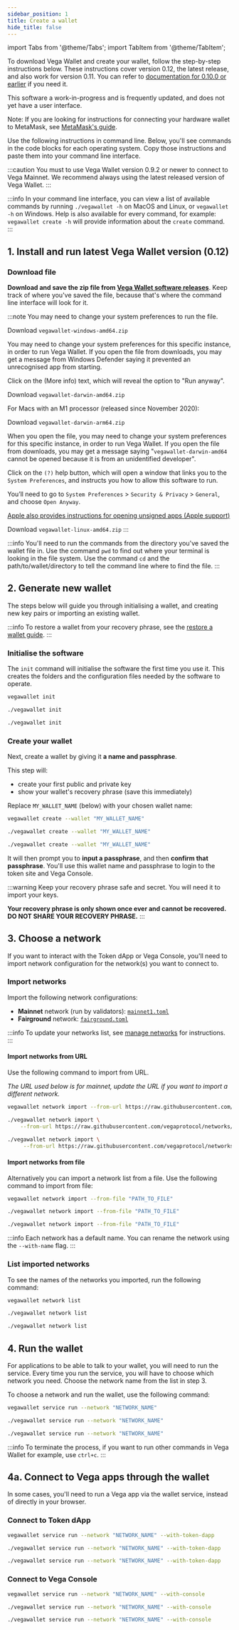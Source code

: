 ```yaml
---
sidebar_position: 1
title: Create a wallet
hide_title: false
---
```


import Tabs from '@theme/Tabs';
import TabItem from '@theme/TabItem';

To download Vega Wallet and create your wallet, follow the step-by-step instructions below. These instructions cover version 0.12, the latest release, and also work for version 0.11. You can refer to [documentation for 0.10.0 or earlier](../old-versions/v0-10-0/create-wallet-v0-10) if you need it. 

This software a work-in-progress and is frequently updated, and does not yet have a user interface. 

Note: If you are looking for instructions for connecting your hardware wallet to MetaMask, see [MetaMask's guide](https://metamask.zendesk.com/hc/en-us/articles/360020394612-How-to-connect-a-Trezor-or-Ledger-Hardware-Wallet).

Use the following instructions in command line. Below, you'll see commands in the code blocks for each operating system. Copy those instructions and paste them into your command line interface.

:::caution
You must to use Vega Wallet version 0.9.2 or newer to connect to Vega Mainnet. We recommend always using the latest released version of Vega Wallet. 
::: 

:::info 
In your command line interface, you can view a list of available commands by running `./vegawallet -h` on MacOS and Linux, or `vegawallet -h` on Windows. Help is also available for every command, for example: `vegawallet create -h` will provide information about the `create` command.
:::

## 1. Install and run latest Vega Wallet version (0.12)

### Download file

**Download and save the zip file from [Vega Wallet software releases](https://github.com/vegaprotocol/vegawallet/releases/)**. Keep track of where you've saved the file, because that's where the command line interface will look for it.

:::note You may need to change your system preferences to run the file. 

<Tabs groupId="operating-systems">
<TabItem value="windows" label="Windows">

Download `vegawallet-windows-amd64.zip`

You may need to change your system preferences for this specific instance, in order to run Vega Wallet. If you open the file from downloads, you may get a message from Windows Defender saying it prevented an unrecognised app from starting.

Click on the (More info) text, which will reveal the option to "Run anyway".
</TabItem>
<TabItem value="mac" label="MacOS">

Download `vegawallet-darwin-amd64.zip`

For Macs with an M1 processor (released since November 2020): 

Download `vegawallet-darwin-arm64.zip`

When you open the file, you may need to change your system preferences for this specific instance, in order to run Vega Wallet. If you open the file from downloads, you may get a message saying "`vegawallet-darwin-amd64` cannot be opened because it is from an unidentified developer".

Click on the `(?)` help button, which will open a window that links you to the `System Preferences`, and instructs you how to allow this software to run.

You’ll need to go to `System Preferences` > `Security & Privacy` > `General`, and choose `Open Anyway`.

[Apple also provides instructions for opening unsigned apps (Apple support)](https://support.apple.com/en-au/guide/mac-help/mh40616/mac)
</TabItem>

<TabItem value="linux" label="Linux">

Download `vegawallet-linux-amd64.zip`
</TabItem>
</Tabs>
:::

:::info
You'll need to run the commands from the directory you've saved the wallet file in. Use the command `pwd` to find out where your terminal is looking in the file system. Use the command `cd` and the path/to/wallet/directory to tell the command line where to find the file. 
:::

## 2. Generate new wallet

The steps below will guide you through initialising a wallet, and creating new key pairs or importing an existing wallet. 

:::info
To restore a wallet from your recovery phrase, see the [restore a wallet guide](./guides/restore-wallet).
:::

### Initialise the software

The `init` command will initialise the software the first time you use it. This creates the folders and the configuration files needed by the software to operate. 

<Tabs groupId="operating-systems">
<TabItem value="windows" label="Windows">

```bash
vegawallet init
```
</TabItem>

<TabItem value="mac" label="MacOS">

```bash
./vegawallet init
```
</TabItem>
<TabItem value="linux" label="Linux">

```bash
./vegawallet init
```
</TabItem>
</Tabs>

### Create your wallet

Next, create a wallet by giving it **a name and passphrase**. 

This step will: 
* create your first public and private key 
* show your wallet's recovery phrase (save this immediately)

Replace `MY_WALLET_NAME` (below) with your chosen wallet name:

<Tabs groupId="operating-systems">
<TabItem value="windows" label="Windows">

```bash
vegawallet create --wallet "MY_WALLET_NAME"
```
</TabItem>
<TabItem value="mac" label="MacOS">

```bash
./vegawallet create --wallet "MY_WALLET_NAME"
```
</TabItem>
<TabItem value="linux" label="Linux">

```bash
./vegawallet create --wallet "MY_WALLET_NAME"
```
</TabItem>

</Tabs>

It will then prompt you to **input a passphrase**, and then **confirm that passphrase**. You'll use this wallet name and passphrase to login to the token site and Vega Console.

:::warning
Keep your recovery phrase safe and secret. You will need it to import your keys. 

**Your recovery phrase is only shown once ever and cannot be recovered. DO NOT SHARE YOUR RECOVERY PHRASE.**
:::

## 3. Choose a network

If you want to interact with the Token dApp or Vega Console, you'll need to import network configuration for the network(s) you want to connect to.

### Import networks

Import the following network configurations: 

* **Mainnet** network (run by validators): [`mainnet1.toml`](https://raw.githubusercontent.com/vegaprotocol/networks/master/mainnet1/mainnet1.toml)
* **Fairground** network: [`fairground.toml`](https://raw.githubusercontent.com/vegaprotocol/networks/master/fairground/fairground.toml)

:::info
To update your networks list, see [manage networks](/tools/vega-wallet/cli-wallet/latest/guides/manage-networks#update-networks) for instructions.
::: 

#### Import networks from URL

Use the following command to import from URL. 

*The URL used below is for mainnet, update the URL if you want to import a different network.*

<Tabs groupId="operating-systems">
<TabItem value="windows" label="Windows">

```bash
vegawallet network import --from-url https://raw.githubusercontent.com/vegaprotocol/networks/master/mainnet1/mainnet1.toml
```
</TabItem>
<TabItem value="mac" label="MacOS">

```bash
./vegawallet network import \
    --from-url https://raw.githubusercontent.com/vegaprotocol/networks/master/mainnet1/mainnet1.toml
```
</TabItem>
<TabItem value="linux" label="Linux">

```bash
./vegawallet network import \
     --from-url https://raw.githubusercontent.com/vegaprotocol/networks/master/mainnet1/mainnet1.toml
```
</TabItem>
</Tabs>

#### Import networks from file

Alternatively you can import a network list from a file. Use the following command to import from file: 

<Tabs groupId="operating-systems">
<TabItem value="windows" label="Windows">

```bash
vegawallet network import --from-file "PATH_TO_FILE"
```
</TabItem>
<TabItem value="mac" label="MacOS">

```bash
./vegawallet network import --from-file "PATH_TO_FILE"
```
</TabItem>
<TabItem value="linux" label="Linux">

```bash
./vegawallet network import --from-file "PATH_TO_FILE"
```
</TabItem>

</Tabs>

:::info
Each network has a default name. You can rename the network using the `--with-name` flag. 
:::

### List imported networks

To see the names of the networks you imported, run the following command: 

<Tabs groupId="operating-systems">
<TabItem value="windows" label="Windows">

```bash
vegawallet network list
```
</TabItem>
<TabItem value="mac" label="MacOS">

```bash
./vegawallet network list
```
</TabItem>
<TabItem value="linux" label="Linux">

```bash
./vegawallet network list
```
</TabItem>

</Tabs>

## 4. Run the wallet

For applications to be able to talk to your wallet, you will need to run the service. Every time you run the service, you will have to choose which network you need. Choose the network name from the list in step 3.

To choose a network and run the wallet, use the following command: 

<Tabs groupId="operating-systems">
<TabItem value="windows" label="Windows">

```bash
vegawallet service run --network "NETWORK_NAME"
```
</TabItem>
<TabItem value="mac" label="MacOS">

```bash
./vegawallet service run --network "NETWORK_NAME"
```

</TabItem>
<TabItem value="linux" label="Linux">

```bash
./vegawallet service run --network "NETWORK_NAME"
```
</TabItem>
</Tabs>

:::info
To terminate the process, if you want to run other commands in Vega Wallet for example, use `ctrl+c`.
:::

## 4a. Connect to Vega apps through the wallet 

In some cases, you'll need to run a Vega app via the wallet service, instead of directly in your browser. 

### Connect to Token dApp

<Tabs groupId="operating-systems">
<TabItem value="windows" label="Windows">

```bash
vegawallet service run --network "NETWORK_NAME" --with-token-dapp
```
</TabItem>
<TabItem value="mac" label="MacOS">

```bash
./vegawallet service run --network "NETWORK_NAME" --with-token-dapp
```

</TabItem>
<TabItem value="linux" label="Linux">

```bash
./vegawallet service run --network "NETWORK_NAME" --with-token-dapp
```
</TabItem>
</Tabs>


### Connect to Vega Console 

<Tabs groupId="operating-systems">
<TabItem value="windows" label="Windows">

```bash
vegawallet service run --network "NETWORK_NAME" --with-console
```
</TabItem>
<TabItem value="mac" label="MacOS">

```bash
./vegawallet service run --network "NETWORK_NAME" --with-console
```

</TabItem>
<TabItem value="linux" label="Linux">

```bash
./vegawallet service run --network "NETWORK_NAME" --with-console
```
</TabItem>
</Tabs>
